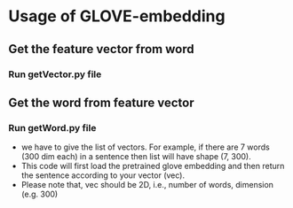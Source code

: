 # Usage of GLOVE-embedding

## Get the feature vector from word
### Run getVector.py file


## Get the word from feature vector
### Run getWord.py file
* we have to give the list of vectors. For example, if there are 7 words (300 dim each) in a sentence then list will have shape (7, 300).
* This code will first load the pretrained glove embedding and then return the sentence according to your vector (vec).
* Please note that, vec should be 2D, i.e., number of words, dimension (e.g. 300)
